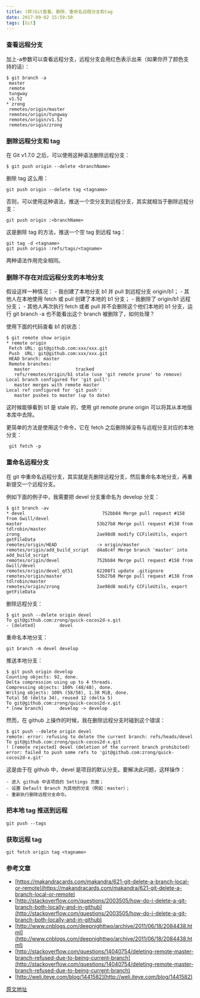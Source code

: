 ```yaml
---
title: (转)Git查看、删除、重命名远程分支和tag
date: 2017-09-02 15:59:50
tags: [Git]
---
```


### 查看远程分支

加上-a参数可以查看远程分支，远程分支会用红色表示出来（如果你开了颜色支持的话）：

``` git
$ git branch -a
 master
 remote
 tungway
 v1.52
* zrong
 remotes/origin/master
 remotes/origin/tungway
 remotes/origin/v1.52
 remotes/origin/zrong
```

### 删除远程分支和 tag

在 Git v1.7.0 之后，可以使用这种语法删除远程分支：

``` git
$ git push origin --delete <branchName>
```

删除 tag 这么用：

``` git
git push origin --delete tag <tagname>
```

否则，可以使用这种语法，推送一个空分支到远程分支，其实就相当于删除远程分支：

``` git
git push origin :<branchName>
```

这是删除 tag 的方法，推送一个空 tag 到远程 tag：

``` git
git tag -d <tagname>
git push origin :refs/tags/<tagname>
```

两种语法作用完全相同。

### 删除不存在对应远程分支的本地分支

假设这样一种情况：
	- 我创建了本地分支 b1 并 pull 到远程分支 origin/b1；
	- 其他人在本地使用 fetch 或 pull 创建了本地的 b1 分支；
	- 我删除了 origin/b1 远程分支；
	- 其他人再次执行 fetch 或者 pull 并不会删除这个他们本地的 b1 分支，运行 git branch -a 也不能看出这个 branch 被删除了，如何处理？

使用下面的代码查看 b1 的状态：

``` git 
$ git remote show origin
* remote origin
 Fetch URL: git@github.com:xxx/xxx.git
 Push  URL: git@github.com:xxx/xxx.git
 HEAD branch: master
 Remote branches:
   master                 tracked
   refs/remotes/origin/b1 stale (use 'git remote prune' to remove)
Local branch configured for 'git pull':
   master merges with remote master
Local ref configured for 'git push':
   master pushes to master (up to date)
```

这时候能够看到 b1 是 stale 的，使用 git remote prune origin 可以将其从本地版本库中去除。

更简单的方法是使用这个命令，它在 fetch 之后删除掉没有与远程分支对应的本地分支：

``` git 
 git fetch -p

```

### 重命名远程分支

在 git 中重命名远程分支，其实就是先删除远程分支，然后重命名本地分支，再重新提交一个远程分支。

例如下面的例子中，我需要把 devel 分支重命名为 develop 分支：

``` git 
$ git branch -av
* devel                             752bb84 Merge pull request #158 from Gwill/devel
master                            53b27b8 Merge pull request #138 from tdlrobin/master
zrong                             2ae98d8 modify CCFileUtils, export getFileData
remotes/origin/HEAD               -> origin/master
remotes/origin/add_build_script   d4a8c4f Merge branch 'master' into add_build_script
remotes/origin/devel              752bb84 Merge pull request #158 from Gwill/devel
remotes/origin/devel_qt51         62208f1 update .gitignore
remotes/origin/master             53b27b8 Merge pull request #138 from tdlrobin/master
remotes/origin/zrong              2ae98d8 modify CCFileUtils, export getFileData

```

删除远程分支：

``` git 
$ git push --delete origin devel
To git@github.com:zrong/quick-cocos2d-x.git
- [deleted]         devel
```

重命名本地分支：

``` git 
git branch -m devel develop

```

推送本地分支：

``` git 
$ git push origin develop
Counting objects: 92, done.
Delta compression using up to 4 threads.
Compressing objects: 100% (48/48), done.
Writing objects: 100% (58/58), 1.38 MiB, done.
Total 58 (delta 34), reused 12 (delta 5)
To git@github.com:zrong/quick-cocos2d-x.git
* [new branch]      develop -> develop
```

然而，在 github 上操作的时候，我在删除远程分支时碰到这个错误：

``` git
$ git push --delete origin devel
remote: error: refusing to delete the current branch: refs/heads/devel
To git@github.com:zrong/quick-cocos2d-x.git
! [remote rejected] devel (deletion of the current branch prohibited)
error: failed to push some refs to 'git@github.com:zrong/quick-cocos2d-x.git'
```

这是由于在 github 中，devel 是项目的默认分支。要解决此问题，这样操作：

	- 进入 github 中该项目的 Settings 页面；
	- 设置 Default Branch 为其他的分支（例如：master）；
	- 重新执行删除远程分支命令。


### 把本地 tag 推送到远程

``` git 
git push --tags

```

### 获取远程 tag

``` git 
git fetch origin tag <tagname>
```

### 参考文章


 - [https://makandracards.com/makandra/621-git-delete-a-branch-local-or-remote](https://makandracards.com/makandra/621-git-delete-a-branch-local-or-remote)
 - [http://stackoverflow.com/questions/2003505/how-do-i-delete-a-git-branch-both-locally-and-in-github](http://stackoverflow.com/questions/2003505/how-do-i-delete-a-git-branch-both-locally-and-in-github)
 - [http://www.cnblogs.com/deepnighttwo/archive/2011/06/18/2084438.html](http://www.cnblogs.com/deepnighttwo/archive/2011/06/18/2084438.html)
 - [http://stackoverflow.com/questions/14040754/deleting-remote-master-branch-refused-due-to-being-current-branch](http://stackoverflow.com/questions/14040754/deleting-remote-master-branch-refused-due-to-being-current-branch)
 - [http://weli.iteye.com/blog/1441582](http://weli.iteye.com/blog/1441582)

 [原文地址](https://blog.zengrong.net/post/1746.html)